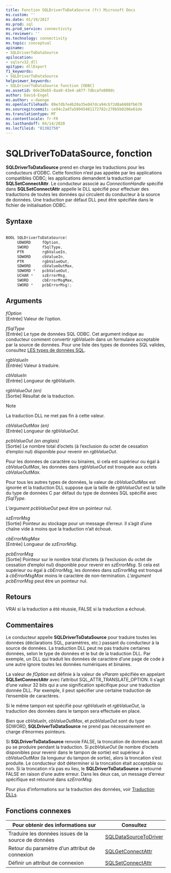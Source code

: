 ```yaml
---
title: Fonction SQLDriverToDataSource (fr) Microsoft Docs
ms.custom: ''
ms.date: 01/19/2017
ms.prod: sql
ms.prod_service: connectivity
ms.reviewer: ''
ms.technology: connectivity
ms.topic: conceptual
apiname:
- SQLDriverToDataSource
apilocation:
- sqlsrv32.dll
apitype: dllExport
f1_keywords:
- SQLDriverToDataSource
helpviewer_keywords:
- SQLDriverToDataSource function [ODBC]
ms.assetid: 0de28eb5-8aa9-43e4-a87f-7dbcafe800dc
author: David-Engel
ms.author: v-daenge
ms.openlocfilehash: 89e7db7e4b20a35e047dca94cb72d8a6888fb670
ms.sourcegitcommit: ce94c2ad7a50945481172782c270b5b0206e61de
ms.translationtype: MT
ms.contentlocale: fr-FR
ms.lasthandoff: 04/14/2020
ms.locfileid: "81302750"
---
```

# <a name="sqldrivertodatasource-function"></a>SQLDriverToDataSource, fonction
**SQLDriverToDataSource** prend en charge les traductions pour les conducteurs d’ODBC. Cette fonction n’est pas appelée par les applications compatibles ODBC; les applications demandent la traduction par **SQLSetConnectAttr**. Le conducteur associé au *ConnectionHandle* spécifié dans **SQLSetConnectAttr** appelle le DLL spécifié pour effectuer des traductions de toutes les données qui circulent du conducteur à la source de données. Une traduction par défaut DLL peut être spécifiée dans le fichier de initialisation ODBC.  
  
## <a name="syntax"></a>Syntaxe  
  
```cpp  
  
BOOL SQLDriverToDataSource(  
     UDWORD     fOption,  
     SWORD      fSqlType,  
     PTR        rgbValueIn,  
     SDWORD     cbValueIn,  
     PTR        rgbValueOut,  
     SDWORD     cbValueOutMax,  
     SDWORD *   pcbValueOut,  
     UCHAR *    szErrorMsg,  
     SWORD      cbErrorMsgMax,  
     SWORD *    pcbErrorMsg);  
```  
  
## <a name="arguments"></a>Arguments  
 *fOption*  
 [Entrée] Valeur de l’option.  
  
 *fSqlType*  
 [Entrée] Le type de données SQL ODBC. Cet argument indique au conducteur comment convertir *rgbValueIn* dans un formulaire acceptable par la source de données. Pour une liste des types de données SQL valides, consultez [LES types de données SQL](../../../odbc/reference/appendixes/sql-data-types.md).  
  
 *rgbValueIn*  
 [Entrée] Valeur à traduire.  
  
 *cbValueIn*  
 [Entrée] Longueur de *rgbValueIn*.  
  
 *rgbValueOut (en)*  
 [Sortie] Résultat de la traduction.  
  
> [!NOTE]  
>  La traduction DLL ne met pas fin à cette valeur.  
  
 *cbValueOutMax (en)*  
 [Entrée] Longueur de *rgbValueOut*.  
  
 *pcbValueOut (en anglais)*  
 [Sortie] Le nombre total d’octets (à l’exclusion du octet de cessation d’emploi nul) disponible pour revenir en *rgbValueOut*.  
  
 Pour les données de caractère ou binaires, si cela est supérieur ou égal à *cbValueOutMax*, les données dans *rgbValueOut* est tronquée aux octets *cbValueOutMax.*  
  
 Pour tous les autres types de données, la valeur de *cbValueOutMax* est ignorée et la traduction DLL suppose que la taille de *rgbValueOut* est la taille du type de données C par défaut du type de données SQL spécifié avec *fSqlType*.  
  
 *L’argument pcbValueOut* peut être un pointeur nul.  
  
 *szErrorMsg*  
 [Sortie] Pointeur au stockage pour un message d’erreur. Il s’agit d’une chaîne vide à moins que la traduction n’ait échoué.  
  
 *cbErrorMsgMax*  
 [Entrée] Longueur de *szErrorMsg*.  
  
 *pcbErrorMsg*  
 [Sortie] Pointeur sur le nombre total d’octets (à l’exclusion du octet de cessation d’emploi nul) disponible pour revenir en *szErrorMsg*. Si cela est supérieur ou égal à *cbErrorMsg*, les données dans *szErrorMsg* est tronqué à *cbErrorMsgMax* moins le caractère de non-termination. *L’argument pcbErrorMsg* peut être un pointeur nul.  
  
## <a name="returns"></a>Retours  
 VRAI si la traduction a été réussie, FALSE si la traduction a échoué.  
  
## <a name="comments"></a>Commentaires  
 Le conducteur appelle **SQLDriverToDataSource** pour traduire toutes les données (déclarations SQL, paramètres, etc.) passant du conducteur à la source de données. La traduction DLL peut ne pas traduire certaines données, selon le type de données et le but de la traduction DLL. Par exemple, un DLL qui traduit les données de caractère d’une page de code à une autre ignore toutes les données numériques et binaires.  
  
 La valeur de *fOption* est définie à la valeur de *vParam* spécifiée en appelant **SQLSetConnectAttr** avec l’attribut SQL_ATTR_TRANSLATE_OPTION. Il s’agit d’une valeur 32 bits qui a une signification spécifique pour une traduction donnée DLL. Par exemple, il peut spécifier une certaine traduction de l’ensemble de caractères.  
  
 Si le même tampon est spécifié pour *rgbValueIn* et *rgbValueOut*, la traduction des données dans le tampon sera effectuée en place.  
  
 Bien que *cbValueIn*, *cbValueOutMax*, et *pcbValueOut* sont du type SDWORD, **SQLDriverToDataSource** ne prend pas nécessairement en charge d’énormes pointeurs.  
  
 Si **SQLDriverToDataSource** renvoie FALSE, la troncation de données aurait pu se produire pendant la traduction. Si *pcbValueOut* (le nombre d’octets disponibles pour revenir dans le tampon de sortie) est supérieur à *cbValueOutMax* (la longueur du tampon de sortie), alors la troncation s’est produite. Le conducteur doit déterminer si la troncation était acceptable ou non. Si la troncation n’a pas eu lieu, le **SQLDriverToDataSource** a retourné FALSE en raison d’une autre erreur. Dans les deux cas, un message d’erreur spécifique est retourné dans *szErrorMsg*.  
  
 Pour plus d’informations sur la traduction des données, voir [Traduction DLLs](../../../odbc/reference/develop-app/translation-dlls.md).  
  
## <a name="related-functions"></a>Fonctions connexes  
  
|Pour obtenir des informations sur|Consultez|  
|---------------------------|---------|  
|Traduire les données issues de la source de données|[SQLDataSourceToDriver](../../../odbc/reference/syntax/sqldatasourcetodriver-function.md)|  
|Retour du paramètre d’un attribut de connexion|[SQLGetConnectAttr](../../../odbc/reference/syntax/sqlgetconnectattr-function.md)|  
|Définir un attribut de connexion|[SQLSetConnectAttr](../../../odbc/reference/syntax/sqlsetconnectattr-function.md)|
